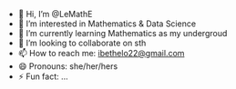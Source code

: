 - 👋 Hi, I’m @LeMathE
- 👀 I’m interested in Mathematics & Data Science
- 🌱 I’m currently learning Mathematics as my undergroud
- 💞️ I’m looking to collaborate on sth
- 📫 How to reach me: ibethelo22@gmail.com
- 😄 Pronouns: she/her/hers
- ⚡ Fun fact: ...

<!---
LeMathE/LeMathE is a ✨ special ✨ repository because its `README.md` (this file) appears on your GitHub profile.
You can click the Preview link to take a look at your changes.
--->
